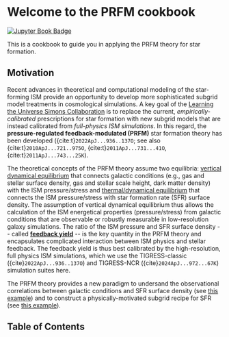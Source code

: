 # Welcome to the PRFM cookbook

[![Jupyter Book Badge](https://jupyterbook.org/badge.svg)](https://changgoo.github.io/PRFM/)

This is a cookbook to guide you in applying the PRFM theory for star formation.

## Motivation

Recent advances in theoretical and computational modeling of the star-forming ISM provide an opportunity to develop more sophisticated subgrid model treatments in cosmological simulations.  A key goal of the [Learning the Universe Simons Collaboration](https://www.learning-the-universe.org/) is to replace the current, _empirically-calibrated_ prescriptions for star formation with new subgrid models that are instead calibrated from _full-physics ISM simulations_. In this regard, the **pressure-regulated feedback-modulated (PRFM)** star formation theory has been developed ({cite:t}`2022ApJ...936..137O`; see also {cite:t}`2010ApJ...721..975O`, {cite:t}`2011ApJ...731...41O`, {cite:t}`2011ApJ...743...25K`).

The theoretical concepts of the PRFM theory assume two equilibria: [vertical dynamical equilibrium](vertical-de) that connects galactic conditions (e.g., gas and stellar surface density, gas and stellar scale height, dark matter density) with the ISM pressure/stress and [thermal/dynamical equilibrium](feedback-yield) that connects the ISM pressure/stress with star formation rate (SFR) surface density. The assumption of vertical dynamical equilibrium thus allows the calculation of the ISM energetical properties (pressure/stress) from galactic conditions that are observable or robustly measurable in low-resolution galaxy simulations. The ratio of the ISM pressure and SFR surface density -- called [**feedback yield**](feedback-yield) -- is the key quantity in the PRFM theory and encapsulates complicated interaction between ISM physics and stellar feedback. The feedback yield is thus best calibrated by the high-resolution, full physics ISM simulations, which we use the TIGRESS-classic ({cite}`2022ApJ...936..137O`) and TIGRESS-NCR ({cite}`2024ApJ...972...67K`) simulation suites here.

The PRFM theory provides a new paradigm to undersand the observational correlations between galactic conditions and SFR surface density (see [this example](prfm_phangs.ipynb)) and to construct a physically-motivated subgrid recipe for SFR (see [this example](prfm_tng.ipynb)).
<!-- A vertical dynamical equilibrium state of the ISM in disk galaxies demands a certain level of total pressure to support disk weight. Each component of ISM pressure/stress is maintained by massive star feedback by heating the gas, driving turbulence, and activating galactic dynamo to offset losses through cooling and turbulence dissipation. From the former, one can connect galactic condtions with the required total pressure. From the latter, one can connect each pressure component (and hence total pressure) and star formation rate, which is characterized by [feedback yields](feedback-yield). -->


## Table of Contents

```{tableofcontents}
```
